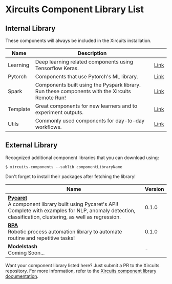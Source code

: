 # Xircuits Component Library List


## Internal Library

These components will always be included in the Xircuits installation.

| Name     | Description                                                                                    |                                                                                                                                                            |
| -------- | ---------------------------------------------------------------------------------------------- | -------------------------------------------------------------------------------------------------------------------------------------------------------------- |
| Learning | Deep learning related components using Tensorflow Keras.                                       | [Link](https://github.com/XpressAI/xircuits/tree/master/xai_components/xai_tensorflow_keras) |
| Pytorch  | Components that use Pytorch's ML library.                                                      | [Link](https://github.com/XpressAI/xircuits/tree/master/xai_components/xai_pytorch)   |
| Spark    | Components built using the Pyspark library. Run these components with the Xircuits Remote Run! | [Link](https://github.com/XpressAI/xircuits/tree/master/xai_components/xai_spark)       |
| Template | Great components for new learners and to experiment outputs.                                   | [Link](https://github.com/XpressAI/xircuits/tree/master/xai_components/xai_template) |
| Utils    | Commonly used components for day-to-day workflows.                                             | [Link](https://github.com/XpressAI/xircuits/tree/master/xai_components/xai_utils)       |


## External Library

Recognized additional component libraries that you can download using:

```
$ xircuits-components --sublib componentLibraryName
```

Don't forget to install their packages after fetching the library!

| Name                                                                                                                                                            | Version |
| --------------------------------------------------------------------------------------------------------------------------------------------------------------- | ------- |
| <b>[Pycaret](https://github.com/XpressAI/xai-pycaret)</b><br>A component library built using Pycaret's API! Complete with examples for NLP, anomaly detection, classification, clustering, as well as regression. | 0.1.0   |
| <b>[RPA](https://github.com/yuenherny/xai-rpa)</b><br>Robotic process automation library to automate routine and repetitive tasks!                                                                                     | 0.1.0   |
| <b>Modelstash</b><br>Coming Soon...                                                                                                                                    | \-      |

Want your component library listed here? Just submit a PR to the Xircuits repository. For more information, refer to the [Xircuits component library documentation](https://xircuits.io/docs/technical-concepts/xircuits-component-library).